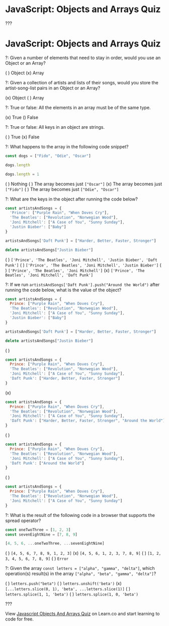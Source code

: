 # JavaScript: Objects and Arrays Quiz

???

# JavaScript: Objects and Arrays Quiz

?: Given a number of elements that need to stay in order, would you use an Object or an Array?

( ) Object
(x) Array

?: Given a collection of artists and lists of their songs, would you store the artist-song-list pairs in an Object or an Array?

(x) Object
( ) Array

?: True or false: All the elements in an array must be of the same type.

(x) True
() False

?: True or false: All keys in an object are strings.

( ) True
(x) False

?: What happens to the array in the following code snippet?

``` javascript
const dogs = ["Fido", "Odie", "Oscar"]

dogs.length

dogs.length = 1
```

( ) Nothing
( ) The array becomes just `["Oscar"]`
(x) The array becomes just `["Fido"]`
( ) The array becomes just `["Odie", "Oscar"]`

?: What are the keys in the object after running the code below?

``` javascript
const artistsAndSongs = {
  'Prince': ["Purple Rain", "When Doves Cry"],
  'The Beatles': ["Revolution", "Norwegian Wood"],
  'Joni Mitchell': ["A Case of You", "Sunny Sunday"],
  'Justin Bieber': ["Baby"]
}

artistsAndSongs['Daft Punk'] = ["Harder, Better, Faster, Stronger"]

delete artistsAndSongs["Justin Bieber"]
```

( ) `['Prince', 'The Beatles', 'Joni Mitchell', 'Justin Bieber', 'Daft Punk']`
( ) `['Prince', 'The Beatles', 'Joni Mitchell', 'Justin Bieber']`
( ) `['Prince', 'The Beatles', 'Joni Mitchell']`
(x) `['Prince', 'The Beatles', 'Joni Mitchell', 'Daft Punk']`

?: If we run `artistsAndSongs['Daft Punk'].push("Around the World")` after running the code below, what is the value of the object?

``` javascript
const artistsAndSongs = {
  Prince: ["Purple Rain", "When Doves Cry"],
  'The Beatles': ["Revolution", "Norwegian Wood"],
  'Joni Mitchell': ["A Case of You", "Sunny Sunday"],
  'Justin Bieber': ["Baby"]
}

artistsAndSongs['Daft Punk'] = ["Harder, Better, Faster, Stronger"]

delete artistsAndSongs["Justin Bieber"]
```

( )
``` javascript
const artistsAndSongs = {
  Prince: ["Purple Rain", "When Doves Cry"],
  'The Beatles': ["Revolution", "Norwegian Wood"],
  'Joni Mitchell': ["A Case of You", "Sunny Sunday"],
  'Daft Punk': ["Harder, Better, Faster, Stronger"]
}
```

(x)
``` javascript
const artistsAndSongs = {
  Prince: ["Purple Rain", "When Doves Cry"],
  'The Beatles': ["Revolution", "Norwegian Wood"],
  'Joni Mitchell': ["A Case of You", "Sunny Sunday"],
  'Daft Punk': ["Harder, Better, Faster, Stronger", "Around the World"]
}
```

( )
``` javascript
const artistsAndSongs = {
  Prince: ["Purple Rain", "When Doves Cry"],
  'The Beatles': ["Revolution", "Norwegian Wood"],
  'Joni Mitchell': ["A Case of You", "Sunny Sunday"],
  'Daft Punk': ["Around the World"]
}
```

( )
``` javascript
const artistsAndSongs = {
  Prince: ["Purple Rain", "When Doves Cry"],
  'The Beatles': ["Revolution", "Norwegian Wood"],
  'Joni Mitchell': ["A Case of You", "Sunny Sunday"]
}
```

?: What is the result of the following code in a browser that supports the spread operator?

``` javascript
const oneTwoThree = [1, 2, 3]
const sevenEightNine = [7, 8, 9]

[4, 5, 6, ...oneTwoThree, ...sevenEightNine]
```

( ) `[4, 5, 6, 7, 8, 9, 1, 2, 3]`
(x) `[4, 5, 6, 1, 2, 3, 7, 8, 9]`
( ) `[1, 2, 3, 4, 5, 6, 7, 8, 9]`
( ) `Error`

?: Given the array `const letters = ["alpha", "gamma", "delta"]`, which operation(s) result(s) in the array `["alpha", "beta", "gamma", "delta"]`?

( ) `letters.push("beta")`
( ) `letters.unshift('beta')`
(x) `[...letters.slice(0, 1), 'beta', ...letters.slice(1)]`
( ) `letters.splice(1, 1, 'beta')`
( ) `letters.splice(1, 0, 'beta')`

???

<p class='util--hide'>View <a href='https://learn.co/lessons/javascript-objects-and-arrays-quiz'>Javascript Objects And Arrays Quiz</a> on Learn.co and start learning to code for free.</p>
